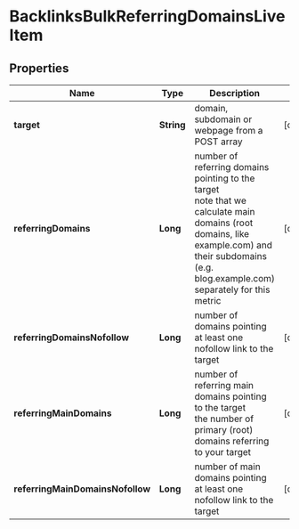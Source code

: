 # BacklinksBulkReferringDomainsLiveItem


## Properties

| Name | Type | Description | Notes |
|------------ | ------------- | ------------- | -------------|
**target** | **String** | domain, subdomain or webpage from a POST array |[optional]|
**referringDomains** | **Long** | number of referring domains pointing to the target<br>note that we calculate main domains (root domains, like example.com) and their subdomains (e.g. blog.example.com) separately for this metric |[optional]|
**referringDomainsNofollow** | **Long** | number of domains pointing at least one nofollow link to the target |[optional]|
**referringMainDomains** | **Long** | number of referring main domains pointing to the target<br>the number of primary (root) domains referring to your target |[optional]|
**referringMainDomainsNofollow** | **Long** | number of main domains pointing at least one nofollow link to the target |[optional]|